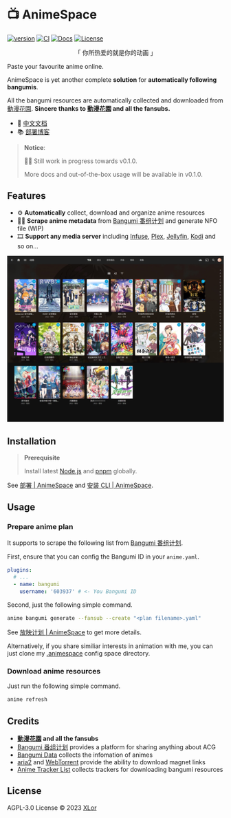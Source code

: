 # :tv: AnimeSpace

[![version](https://img.shields.io/npm/v/animespace?label=AnimeSpace)](https://www.npmjs.com/package/animespace)
[![CI](https://github.com/yjl9903/AnimeSpace/actions/workflows/ci.yml/badge.svg)](https://github.com/yjl9903/AnimeSpace/actions/workflows/ci.yml)
[![Docs](https://img.shields.io/badge/AnimeSpace-Demo-brightgreen)](https://animespace.onekuma.cn/)
[![License](https://img.shields.io/github/license/yjl9903/AnimeSpace)](./LICENSE)

<p align="center">「 你所热爱的就是你的动画 」</p>

Paste your favourite anime online.

AnimeSpace is yet another complete **solution** for **automatically following bangumis**.

All the bangumi resources are automatically collected and downloaded from [動漫花園](https://share.dmhy.org/). **Sincere thanks to [動漫花園](https://share.dmhy.org/) and all the fansubs.**

+ 📖 [中文文档](https://animespace.onekuma.cn/)
+ 📚 [部署博客](https://blog.onekuma.cn/alidriver-alist-rclone-animepaste)

> **Notice**:
>
> 👷‍♂️ Still work in progress towards v0.1.0.
>
> More docs and out-of-the-box usage will be available in v0.1.0.

## Features

+ :gear: **Automatically** collect, download and organize anime resources
+ :construction_worker_man: **Scrape anime metadata** from [Bangumi 番组计划](https://bangumi.tv/) and generate NFO file (WIP)
+ :film_strip: **Support any media server** including [Infuse](https://firecore.com/infuse), [Plex](https://www.plex.tv/), [Jellyfin](https://github.com/jellyfin/jellyfin), [Kodi](https://kodi.tv/) and so on...

![Jellyfin](./docs/public/Jellyfin.jpeg)

## Installation

> **Prerequisite**
>
> Install latest [Node.js](https://nodejs.org/) and [pnpm](https://pnpm.io/) globally.

See [部署 | AnimeSpace](https://animespace.onekuma.cn/deploy/) and [安装 CLI | AnimeSpace](https://animespace.onekuma.cn/admin/).

## Usage

### Prepare anime plan

It supports to scrape the following list from [Bangumi 番组计划](https://bangumi.tv/).

First, ensure that you can config the Bangumi ID in your `anime.yaml`.

```yaml
plugins:
  # ...
  - name: bangumi
    username: '603937' # <- You Bangumi ID
```

Second, just the following simple command.

```bash
anime bangumi generate --fansub --create "<plan filename>.yaml"
```

See [放映计划 | AnimeSpace](https://animespace.onekuma.cn/admin/plan.html) to get more details.

Alternatively, if you share similiar interests in animation with me, you can just clone my [.animespace](https://github.com/yjl9903/.animespace) config space directory.

### Download anime resources

Just run the following simple command.

```bash
anime refresh
```

## Credits

+ **[動漫花園](https://share.dmhy.org/) and all the fansubs**
+ [Bangumi 番组计划](https://bangumi.tv/) provides a platform for sharing anything about ACG
+ [Bangumi Data](https://github.com/bangumi-data/bangumi-data) collects the infomation of animes
+ [aria2](能干猫今天也忧郁) and [WebTorrent](https://webtorrent.io/) provide the ability to download magnet links
+ [Anime Tracker List](https://github.com/DeSireFire/animeTrackerList) collects trackers for downloading bangumi resources

## License

AGPL-3.0 License © 2023 [XLor](https://github.com/yjl9903)
